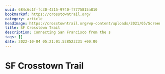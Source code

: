 ```yaml
---
uuid: 684c6c1f-fc30-4315-9740-f7775815a810
bookmarkOf: https://crosstowntrail.org/
category: article
headImage: https://crosstowntrail.org/wp-content/uploads/2021/05/Screenshot-2021-05-11-101711-300x225.jpg
title: SF Crosstown Trail
description: Connecting San Francisco from the s
tags: []
date: 2022-10-04 05:21:01.528523231 +00:00
---
```

# SF Crosstown Trail

